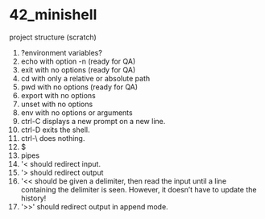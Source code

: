 # 42_minishell

project structure (scratch)
1. ?environment variables?
2. echo with option -n (ready for QA)
3. exit with no options (ready for QA)
4. cd with only a relative or absolute path
5. pwd with no options (ready for QA)
6. export with no options
7. unset with no options
8. env with no options or arguments
9. ctrl-C displays a new prompt on a new line.
10. ctrl-D exits the shell.
11. ctrl-\ does nothing.
12. $
13. pipes
14. '< should redirect input.
15. '> should redirect output
16. '<< should be given a delimiter, then read the input until a line containing the
    delimiter is seen. However, it doesn’t have to update the history!
17. '>>' should redirect output in append mode.
